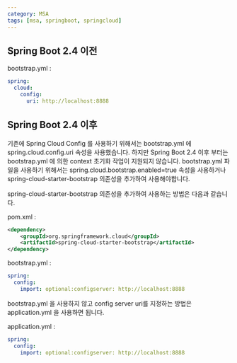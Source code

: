 ```yaml
---
category: MSA
tags: [msa, springboot, springcloud]
---
```



## Spring Boot 2.4 이전

bootstrap.yml :

``` yml
spring:  
  cloud:
    config:
      uri: http://localhost:8888
```


## Spring Boot 2.4 이후

기존에 Spring Cloud Config 를 사용하기 위해서는 bootstrap.yml 에 spring.cloud.config.uri 속성을 사용했습니다.
하지만 Spring Boot 2.4 이후 부터는 bootstrap.yml 에 의한 context 초기화 작업이 지원되지 않습니다.
bootstrap.yml 파일을 사용하기 위해서는 spring.cloud.bootstrap.enabled=true 속성을 사용하거나 spring-cloud-starter-bootstrap 의존성을 추가하여 사용해야합니다.

spring-cloud-starter-bootstrap 의존성을 추가하여 사용하는 방법은 다음과 같습니다.

pom.xml :

``` xml
<dependency>
    <groupId>org.springframework.cloud</groupId>
    <artifactId>spring-cloud-starter-bootstrap</artifactId>
</dependency>
```

bootstrap.yml :

``` yml
spring:
  config:
    import: optional:configserver: http://localhost:8888
```

bootstrap.yml 을 사용하지 않고 config server uri를 지정하는 방법은 application.yml 을 사용하면 됩니다.

application.yml :

``` yml
spring:
  config:
    import: optional:configserver: http://localhost:8888
```

